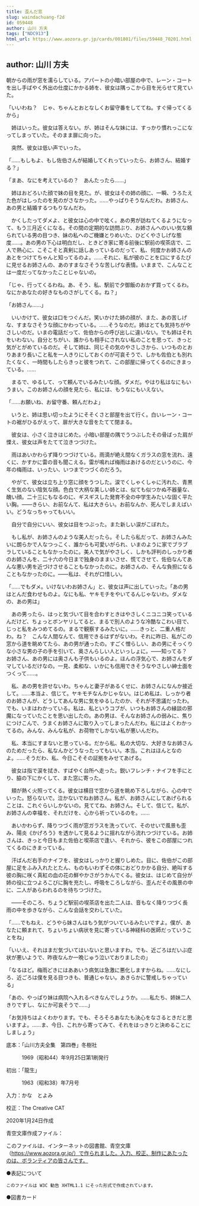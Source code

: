 ```yaml
---
title: 歪んだ窓
slug: waindachuang-f2d
id: 059448
author: 山川 方夫
tags: ["NDC913"]
html_url: https://www.aozora.gr.jp/cards/001801/files/59448_70201.html
---
```


## author: 山川 方夫

朝からの雨が窓を濡らしている。アパートの小暗い部屋の中で、レーン・コートを出し手ばやく外出の仕度にかかる姉を、彼女は隅っこから目を光らせて見ていた。

「いいわね？　じゃ、ちゃんとおとなしくお留守番をしててね。すぐ帰ってくるから」

　姉はいった。彼女は答えない。が、姉はそんな妹には、すっかり慣れっこになってしまっていた。そのまま扉に向った。

　突然、彼女は低い声でいった。

「……もしもよ、もし佐伯さんが結婚してくれっていったら、お姉さん、結婚する？」

「まあ、なにを考えているの？　あんたったら……」

　姉はおどろいた顔で妹の目を見た。が、彼女はその姉の顔に、一瞬、うろたえた色がはしったのを見のがさなかった。……やっぱりそうなんだわ。お姉さん、あの男と結婚するつもりなんだわ。

　かくしたってダメよ、と彼女は心の中で呟く。あの男が訪ねてくるようになって、もう三月近くになる。その間の定期的な訪問ぶり、お姉さんへのいい気な頼られている男の目つき、妹の私へのご機嫌とりめいた、ひどくやさしげな態度……。あの男の下心は明白だし、ときどき家に寄る前後に駅前の喫茶店で、二人で熱心に、こそこそと真剣に話しあっているのだって、私、何度かお姉さんのあとをつけてちゃんと知ってるのよ。……それに、私が彼のことを口にするたびに見せるお姉さんの、あのすまなさそうな苦しげな表情。いままで、こんなことは一度だってなかったことじゃないの。

「じゃ、行ってくるわね。あ、そう、私、駅前で夕御飯のおかず買ってくるわ。なにかあなたの好きなものさがしてくる。ね？」

「お姉さん……」

　いいかけて、彼女は口をつぐんだ。笑いかけた姉の顔が、また、あの苦しげな、すまなさそうな顔にかわっている。……そうなのだ。姉はとても気持ちがやさしいのだ。いまの電話だって、佐伯からの呼び出しに違いない。でも姉はそれをいわない。自分とちがい、誰からも相手にされない私のことを思って、きっと気がとがめているのだ。そして姉は、同じその気のやさしさから、いつものとおりあまり長いこと私を一人きりにしておくのが可哀そうで、しかも佐伯とも別れたくなく、一時間もしたらきっと彼をつれて、この部屋に帰ってくるのにきまっている。……

　まるで、ゆるして、って頼んでいるみたいな顔。ダメだ。やはり私はなにもいうまい。このお姉さんの顔を見たら、私には、もうなにもいえない。

「……お願いね、お留守番、頼んだわよ」

　いうと、姉は思い切ったようにそそくさと部屋を出て行く。白いレーン・コートの裾がひるがえって、扉が大きな音をたてて閉まる。

　彼女は、小さく泣きはじめた。小暗い部屋の隅でうつぶしたその骨ばった肩が慄え、彼女は声をたてて泣きつづけた。



　雨はあいかわらず降りつづけている。雨滴が絶え間なくガラスの窓を流れ、遠くに、かすかに雷の音も聞こえる。雷が鳴れば梅雨はあけるのだというのに、今年の梅雨は、いったい、いつまでつづくのだろう。

　やがて、彼女は立ち上り窓に顔をうつした。涙でくしゃくしゃに汚れた、青黒く生気のない陰気な顔。色白で大柄な美しい姉とは、似ても似つかぬ不器量な、醜い顔。二十三にもなるのに、ギスギスした発育不全の中学生みたいな固く平たい胸。――きらい、お前なんて、私は大きらい。お前なんか、死んでしまえばいい。どうなっちゃってもいい。

　自分で自分にいい、彼女は目をつぶった。また新しい涙がこぼれた。

　もし私が、お姉さんのような美人だったら。そしたら私だって、お姉さんみたいに朗らかで人なつっこく、誰からも可愛いがられ、いまのように家でブラブラしていることもなかったのに。美人で気がやさしく、しかも評判のしっかり者のお姉さんを、二十六の今日まで独身のままいさせ、慌てさせて、佐伯なんてあんな悪い男を近づけさせることもなかったのに。お姉さんの、そんな負担になることもなかったのに。――私は、それが口惜しい。

「……でもダメ。いけないわお姉さん」と、彼女は声に出していった。「あの男はとんだ食わせものよ。なにも私、ヤキモチをやいてるんじゃないわ。ダメなの、あの男は」

　あの男ったら、はっと気づいて目を合わすときはやさしくニコニコ笑っているんだけど、ちょっとボンヤリしてると、まるで別人のような冷酷なこわい目で、じっと私をみつめてるの。まるで観察するみたいに。……きっと、二重人格だわ。ね？　こんな人間なんて、信用できるはずがないわ。それに昨日、私がこの窓から道を眺めてたら、あの男が通ったの。すごく憎らしい、あの男にそっくりな小さな男の子の手を引いて、奥さんらしい人といっしょに。――知ってる？　お姉さん、あの男には奥さんも子供もいるのよ。ほんの浮気心で、お姉さんをダマしているだけなの。一見、柔和な、いかにも信用できそうなやさしい紳士面をつくって……。

　私、あの男を許せないわ。ちゃんと妻子があるくせに、お姉さんになんか接近して。……本当よ、信じて。ヤキモチなんかじゃない。はじめ私は、しっかり者のお姉さんが、どうしてあんな男に気をゆるしたのか、それが不思議だったわ。でも、いまはわかっている。私は、私というコブが、いつもお姉さんの縁談の邪魔になっていたことを思い出したの。あの男は、そんなお姉さんの弱みに、焦りにつけこんで、うまくお姉さんに取り入ってしまったんだわ。私にはよくわかってるの。みんな、みんな私が、お荷物でしかない私が悪いんだわ。

　私、本当にすまないと思っている。だから私、私の大切な、大好きなお姉さんのためだったら、私なんかどうなったってもいい。本当。これはほんとなのよ。……そうだわ、私、今日こそその証拠をみせてあげる。

　彼女は指で涙を拭き、すばやく台所へ走った。鋭いフレンチ・ナイフを手にとり、脇の下にかくして、また窓に寄った。

　頬が熱く火照ってくる。彼女は横目で窓から道を眺め下ろしながら、心の中でいった。怒らないで。泣かないでねお姉さん。私が、お姉さんにしてあげられることは、これぐらいしかないの。見ててね、お姉さん。そして、信じて。私が、お姉さんの幸福を、それだけを、心から祈っているのを。……

　あいかわらず、降りつづく雨が窓ガラスを洗っていて、そのせいで風景も歪み、陽炎《かげろう》を透かして見るように揺れながら流れつづけている。お姉さんは、きっと今日もまた佐伯と喫茶店で逢い、それから、彼をこの部屋につれてくるのにきまっている。

　汗ばんだ右手のナイフを、彼女はしっかりと握りしめた。目に、佐伯がこの部屋に足をふみ入れたとたん、ものもいわずその体におどりかかる自分、絶叫する彼の胸に咲く真紅の血の花の鮮やかさがうかんでくる。彼女は、はじめて自分が姉の役に立つよろこびに胸を充たし、呼吸をころしながら、歪んだその風景の中に、二人があらわれるのを待ちつづけた。



　――そのころ、ちょうど駅前の喫茶店を出た二人は、音もなく降りつづく長雨の中を歩きながら、こんな会話を交わしていた。

「……でもねえ、どうやら妹さんはもう気がついているみたいですよ。僕が、あなたに頼まれて、ちょいちょい病状を見に寄っている神経科の医師だっていうことをね」

「いいえ、それはまだ気づいてはいないと思いますわ。でも、近ごろはだいぶ症状が悪いようで、昨夜なんか一晩じゅう泣いておりましたの」

「なるほど。梅雨どきにはああいう病気は急激に悪化しますからね。……なにしろ、近ごろは僕を見る目つきも、普通じゃない。あきらかに警戒しちゃっている」

「あの、やっぱり妹は病院へ入れるべきなんでしょうか。……私たち、姉妹二人きりですし、なにか可哀そうで……」

「お気持ちはよくわかります。でも、そろそろあなたも決心をなさるときだと思いますよ。……ま、今日、これから寄ってみて、それをはっきりと決めることにしましょう」













底本：「山川方夫全集　第四巻」冬樹社

　　　1969（昭和44）年9月25日第1刷発行

初出：「龍生」

　　　1963（昭和38）年7月号

入力：かな　とよみ

校正：The Creative CAT

2020年1月24日作成

青空文庫作成ファイル：

このファイルは、インターネットの図書館、青空文庫（https://www.aozora.gr.jp/）で作られました。入力、校正、制作にあたったのは、ボランティアの皆さんです。











●表記について


	このファイルは W3C 勧告 XHTML1.1 にそった形式で作成されています。







●図書カード